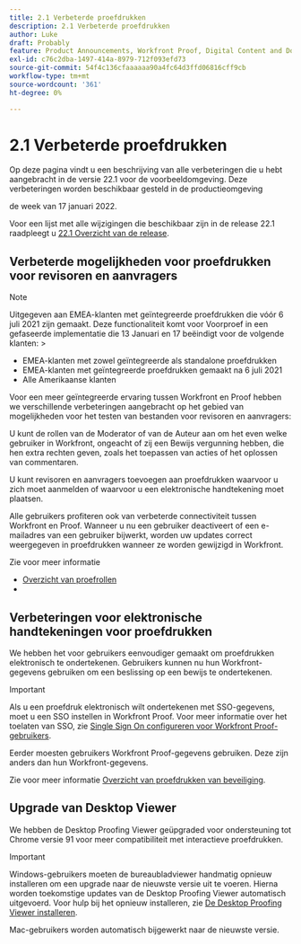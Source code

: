 ```yaml
---
title: 2.1 Verbeterde proefdrukken
description: 2.1 Verbeterde proefdrukken
author: Luke
draft: Probably
feature: Product Announcements, Workfront Proof, Digital Content and Documents
exl-id: c76c2dba-1497-414a-8979-712f093efd73
source-git-commit: 54f4c136cfaaaaaa90a4fc64d3ffd06816cff9cb
workflow-type: tm+mt
source-wordcount: '361'
ht-degree: 0%

---
```


# 2.1 Verbeterde proefdrukken

Op deze pagina vindt u een beschrijving van alle verbeteringen die u hebt aangebracht in de versie 22.1 voor de voorbeeldomgeving. Deze verbeteringen worden beschikbaar gesteld in de productieomgeving

<!--
<MadCap:conditionalText data-mc-conditions="QuicksilverOrClassic.Draft mode">
in January 2022
</MadCap:conditionalText>
-->

de week van 17 januari 2022.

Voor een lijst met alle wijzigingen die beschikbaar zijn in de release 22.1 raadpleegt u [22.1 Overzicht van de release](../../../product-announcements/product-releases/22.1-release-activity/22-1-release-overview.md).

## Verbeterde mogelijkheden voor proefdrukken voor revisoren en aanvragers

>[!NOTE]
>
>Uitgegeven aan EMEA-klanten met geïntegreerde proefdrukken die vóór 6 juli 2021 zijn gemaakt. Deze functionaliteit komt voor Voorproef in een gefaseerde implementatie die 13 Januari en 17 beëindigt voor de volgende klanten: >
>* EMEA-klanten met zowel geïntegreerde als standalone proefdrukken
>* EMEA-klanten met geïntegreerde proefdrukken gemaakt na 6 juli 2021
>* Alle Amerikaanse klanten
>


Voor een meer geïntegreerde ervaring tussen Workfront en Proof hebben we verschillende verbeteringen aangebracht op het gebied van mogelijkheden voor het testen van bestanden voor revisoren en aanvragers:

U kunt de rollen van de Moderator of van de Auteur aan om het even welke gebruiker in Workfront, ongeacht of zij een Bewijs vergunning hebben, die hen extra rechten geven, zoals het toepassen van acties of het oplossen van commentaren.

U kunt revisoren en aanvragers toevoegen aan proefdrukken waarvoor u zich moet aanmelden of waarvoor u een elektronische handtekening moet plaatsen.

Alle gebruikers profiteren ook van verbeterde connectiviteit tussen Workfront en Proof. Wanneer u nu een gebruiker deactiveert of een e-mailadres van een gebruiker bijwerkt, worden uw updates correct weergegeven in proefdrukken wanneer ze worden gewijzigd in Workfront.

Zie voor meer informatie

* [Overzicht van proefrollen](../../../review-and-approve-work/proofing/proofing-overview/proof-roles.md)
*  

## Verbeteringen voor elektronische handtekeningen voor proefdrukken

We hebben het voor gebruikers eenvoudiger gemaakt om proefdrukken elektronisch te ondertekenen. Gebruikers kunnen nu hun Workfront-gegevens gebruiken om een beslissing op een bewijs te ondertekenen.

>[!IMPORTANT]
>
>Als u een proefdruk elektronisch wilt ondertekenen met SSO-gegevens, moet u een SSO instellen in Workfront Proof. Voor meer informatie over het toelaten van SSO, zie [Single Sign On configureren voor Workfront Proof-gebruikers](../../../workfront-proof/wp-acct-admin/account-settings/configure-sso-for-wp-users.md).

Eerder moesten gebruikers Workfront Proof-gegevens gebruiken. Deze zijn anders dan hun Workfront-gegevens.

Zie voor meer informatie [Overzicht van proefdrukken van beveiliging](../../../review-and-approve-work/proofing/proofing-overview/proof-security-overview.md).

## Upgrade van Desktop Viewer

We hebben de Desktop Proofing Viewer geüpgraded voor ondersteuning tot Chrome versie 91 voor meer compatibiliteit met interactieve proefdrukken.

>[!IMPORTANT]
>
>Windows-gebruikers moeten de bureaubladviewer handmatig opnieuw installeren om een upgrade naar de nieuwste versie uit te voeren. Hierna worden toekomstige updates van de Desktop Proofing Viewer automatisch uitgevoerd. Voor hulp bij het opnieuw installeren, zie [De Desktop Proofing Viewer installeren](../../../review-and-approve-work/proofing/use-the-desktop-proofing-viewer/installing-desktop-proofing-viewer.md).

Mac-gebruikers worden automatisch bijgewerkt naar de nieuwste versie.
